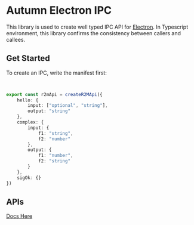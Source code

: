 # Autumn Electron IPC

This library is used to create well typed IPC API for [Electron](https://www.electronjs.org). In Typescript environment, this library confirms the consistency between callers and callees.

## Get Started
To create an IPC, write the manifest first:
```typescript
    
```

```typescript
export const r2mApi = createR2MApi({
    hello: {
        input: ["optional", "string"],
        output: "string"
    },
    complex: {
        input: {
            f1: "string",
            f2: "number"
        },
        output: {
            f1: "number",
            f2: "string"
        }
    },
    sigOk: {}
})
```

## APIs
[Docs Here](./api)


